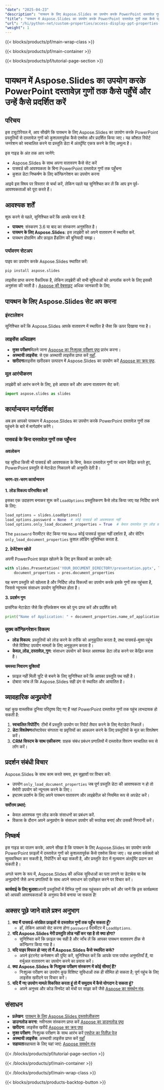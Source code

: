 ```yaml
---
"date": "2025-04-23"
"description": "पायथन के लिए Aspose.Slides का उपयोग करके PowerPoint दस्तावेज़ गुणों को आसानी से निकालने और प्रदर्शित करने का तरीका जानें, जिससे आपके स्वचालन वर्कफ़्लो में वृद्धि होगी।"
"title": "पायथन में Aspose.Slides का उपयोग करके PowerPoint दस्तावेज़ गुणों तक कैसे पहुँचें और उन्हें कैसे प्रदर्शित करें"
"url": "/hi/python-net/custom-properties/access-display-ppt-properties-aspose-slides-python/"
"weight": 1
---
```


{{< blocks/products/pf/main-wrap-class >}}

{{< blocks/products/pf/main-container >}}

{{< blocks/products/pf/tutorial-page-section >}}
# पायथन में Aspose.Slides का उपयोग करके PowerPoint दस्तावेज़ गुणों तक कैसे पहुँचें और उन्हें कैसे प्रदर्शित करें

## परिचय

इस ट्यूटोरियल में, आप सीखेंगे कि पायथन के लिए Aspose.Slides का उपयोग करके PowerPoint प्रस्तुतियों से दस्तावेज़ गुणों को कुशलतापूर्वक कैसे एक्सेस और प्रदर्शित किया जाए। यह कौशल रिपोर्ट जनरेशन को स्वचालित करने या प्रस्तुति डेटा में अंतर्दृष्टि एकत्र करने के लिए अमूल्य है।

इस गाइड के अंत तक आप जानेंगे:
- Aspose.Slides के साथ अपना वातावरण कैसे सेट करें
- पासवर्ड की आवश्यकता के बिना PowerPoint दस्तावेज़ गुणों तक पहुँचना
- कुशल डेटा निष्कर्षण के लिए कॉन्फ़िगरेशन का उपयोग करना

आइये इस विषय पर विस्तार से चर्चा करें, लेकिन पहले यह सुनिश्चित कर लें कि आप इन पूर्व-आवश्यकताओं को पूरा करते हैं।

## आवश्यक शर्तें

शुरू करने से पहले, सुनिश्चित करें कि आपके पास ये हैं:
- **पायथन**: संस्करण 3.6 या बाद का संस्करण अनुशंसित है।
- **पायथन के लिए Aspose.Slides**: इस लाइब्रेरी को अपने वातावरण में स्थापित करें.
- पायथन प्रोग्रामिंग और फ़ाइल हैंडलिंग की बुनियादी समझ।

### पर्यावरण सेटअप

पाइप का उपयोग करके Aspose.Slides स्थापित करें:

```bash
pip install aspose.slides
```

लाइसेंस प्राप्त करना वैकल्पिक है, लेकिन लाइब्रेरी की सभी सुविधाओं को अनलॉक करने के लिए इसकी अनुशंसा की जाती है। [Aspose की वेबसाइट](https://purchase.aspose.com/temporary-license/) अधिक जानकारी के लिए.

## पायथन के लिए Aspose.Slides सेट अप करना

### इंस्टालेशन

सुनिश्चित करें कि Aspose.Slides आपके वातावरण में स्थापित है जैसा कि ऊपर दिखाया गया है।

### लाइसेंस अधिग्रहण

- **मुफ्त परीक्षण**मिलने जाना [Aspose का निःशुल्क परीक्षण पृष्ठ](https://releases.aspose.com/slides/python-net/) प्रारंभ करना।
- **अस्थायी लाइसेंस**: से एक अस्थायी लाइसेंस प्राप्त करें [यहाँ](https://purchase.aspose.com/temporary-license/).
- **खरीदना**लाइसेंस खरीदकर उत्पादन में Aspose.Slides का उपयोग करें [Aspose का क्रय पृष्ठ](https://purchase.aspose.com/buy).

### मूल आरंभीकरण

लाइब्रेरी को आरंभ करने के लिए, इसे आयात करें और अपना वातावरण सेट करें:

```python
import aspose.slides as slides
```

## कार्यान्वयन मार्गदर्शिका

अब हम आपको पायथन में Aspose.Slides का उपयोग करके PowerPoint दस्तावेज़ गुणों तक पहुंचने के बारे में मार्गदर्शन करेंगे।

### पासवर्ड के बिना दस्तावेज़ गुणों तक पहुँचना

#### अवलोकन

यह सुविधा किसी भी पासवर्ड की आवश्यकता के बिना, केवल दस्तावेज़ गुणों पर ध्यान केंद्रित करते हुए, PowerPoint प्रस्तुति से मेटाडेटा निकालने की अनुमति देती है।

#### चरण-दर-चरण कार्यान्वयन

**1. लोड विकल्प परिभाषित करें**

इसका एक उदाहरण बनाकर शुरू करें `LoadOptions` प्रस्तुतिकरण कैसे लोड किया जाए यह निर्दिष्ट करने के लिए:

```python
load_options = slides.LoadOptions()
load_options.password = None  # कोई पासवर्ड की आवश्यकता नहीं
load_options.only_load_document_properties = True  # केवल दस्तावेज़ गुण लोड करें
```

The `password` पैरामीटर सेट किया गया `None` कोई पासवर्ड सुरक्षा नहीं दर्शाता है, और सेटिंग `only_load_document_properties` कुशल लोडिंग सुनिश्चित करता है.

**2. प्रेजेंटेशन खोलें**

अपनी PowerPoint फ़ाइल खोलने के लिए इन विकल्पों का उपयोग करें:

```python
with slides.Presentation('YOUR_DOCUMENT_DIRECTORY/presentation.pptx', load_options) as pres:
    document_properties = pres.document_properties
```

यह चरण प्रस्तुति को खोलता है और निर्दिष्ट लोड विकल्पों का उपयोग करके इसके गुणों तक पहुंचता है, जिससे न्यूनतम संसाधन उपयोग सुनिश्चित होता है।

**3. प्रदर्शन गुण**

प्रासंगिक मेटाडेटा जैसे कि एप्लिकेशन नाम को पुनः प्राप्त करें और प्रदर्शित करें:

```python
print("Name of Application: " + document_properties.name_of_application)
```

### मुख्य कॉन्फ़िगरेशन विकल्प

- **लोड विकल्प**: प्रस्तुतियों को लोड करने के तरीके को अनुकूलित करता है, तथा पासवर्ड-मुक्त पहुंच जैसे विशिष्ट उपयोग मामलों के लिए अनुकूलन करता है।
- **केवल_लोड_दस्तावेज़_गुण**: संसाधन उपयोग को केवल आवश्यक डेटा लोड करने पर केंद्रित करता है।

**समस्या निवारण युक्तियों**

- फ़ाइल नहीं मिली त्रुटि से बचने के लिए सुनिश्चित करें कि आपका प्रस्तुति पथ सही है।
- दोबारा जांच लें कि Aspose.Slides सही ढंग से स्थापित और आयातित है।

## व्यावहारिक अनुप्रयोगों

यहां कुछ वास्तविक दुनिया परिदृश्य दिए गए हैं जहां PowerPoint दस्तावेज़ गुणों तक पहुंच लाभदायक हो सकती है:

1. **स्वचालित रिपोर्टिंग**: टीमों में प्रस्तुति उपयोग पर रिपोर्ट तैयार करने के लिए मेटाडेटा निकालें।
2. **डेटा विश्लेषण**सॉफ्टवेयर संगतता या प्रवृत्तियों का आकलन करने के लिए प्रस्तुतियों के मूल का विश्लेषण करें।
3. **CRM सिस्टम के साथ एकीकरण**: ग्राहक संबंध प्रबंधन प्रणालियों में दस्तावेज़ विवरण स्वचालित रूप से लॉग करें।

## प्रदर्शन संबंधी विचार

Aspose.Slides के साथ काम करते समय, इन सुझावों पर विचार करें:

- उपयोग `only_load_document_properties` जब पूर्ण प्रस्तुति डेटा की आवश्यकता न हो तो मेमोरी उपयोग को न्यूनतम करने के लिए।
- इष्टतम प्रदर्शन के लिए अपने पायथन वातावरण और लाइब्रेरीज़ को नियमित रूप से अपडेट करें।

**सर्वोत्तम प्रथाएं:**

- केवल आवश्यक गुण लोड करके संसाधनों का प्रबंधन करें.
- विकास के दौरान अपने अनुप्रयोग के संसाधन उपयोग की रूपरेखा बनाएं और उसकी निगरानी करें।

## निष्कर्ष

इस गाइड का पालन करके, आपने सीखा है कि पायथन के लिए Aspose.Slides का उपयोग करके PowerPoint फ़ाइलों में दस्तावेज़ गुणों को कुशलतापूर्वक कैसे एक्सेस किया जाए। यह क्षमता वर्कफ़्लो को सुव्यवस्थित कर सकती है, रिपोर्टिंग को बढ़ा सकती है, और प्रस्तुति डेटा में मूल्यवान अंतर्दृष्टि प्रदान कर सकती है।

अगले चरण के रूप में, Aspose.Slides की अधिक सुविधाओं का पता लगाने या डेटाबेस या वेब अनुप्रयोगों जैसे अन्य प्रणालियों के साथ अपने समाधान को एकीकृत करने पर विचार करें।

**कार्यवाई के लिए बुलावा**अपनी प्रस्तुतियों में विभिन्न गुणों तक पहुंचकर प्रयोग करें और जानें कि इस कार्यक्षमता को आपकी आवश्यकताओं के अनुरूप कैसे बनाया जा सकता है!

## अक्सर पूछे जाने वाले प्रश्न अनुभाग

1. **क्या मैं पासवर्ड-संरक्षित फ़ाइलों से दस्तावेज़ गुणों तक पहुँच सकता हूँ?**
   - हाँ, लेकिन आपको सेट करना होगा `password` पैरामीटर में `LoadOptions`.
2. **यदि Aspose.Slides मेरी प्रस्तुति लोड नहीं कर रहा है तो क्या होगा?**
   - सुनिश्चित करें कि फ़ाइल पथ सही है और जाँच लें कि आपका पायथन वातावरण ठीक से कॉन्फ़िगर किया गया है।
3. **यदि पाइप विफल हो जाए तो मैं Aspose.Slides कैसे स्थापित करूं?**
   - अपने इंटरनेट कनेक्शन की पुष्टि करें, सुनिश्चित करें कि आपके पास पर्याप्त अनुमतियाँ हैं, या वर्चुअल वातावरण का उपयोग करने का प्रयास करें।
4. **क्या Aspose.Slides के निःशुल्क परीक्षण संस्करण में कोई सीमाएं हैं?**
   - निःशुल्क परीक्षण का उपयोग कुछ विशिष्ट सुविधाओं तक ही सीमित हो सकता है; पूर्ण पहुंच के लिए लाइसेंस खरीदने पर विचार करें।
5. **यदि मैं नए उपयोग मामले विकसित करता हूं तो मैं समुदाय में कैसे योगदान दे सकता हूं?**
   - अपने अनुभव और कोड स्निपेट को मंचों पर साझा करें जैसे [Aspose का समर्थन मंच](https://forum.aspose.com/c/slides/11).

## संसाधन

- **प्रलेखन**: [पायथन के लिए Aspose.Slides दस्तावेज़ीकरण](https://reference.aspose.com/slides/python-net/)
- **डाउनलोड करना**: नवीनतम संस्करण प्राप्त करें [Aspose का डाउनलोड पृष्ठ](https://releases.aspose.com/slides/python-net/)
- **खरीदना**: लाइसेंस खरीदें [Aspose का क्रय पृष्ठ](https://purchase.aspose.com/buy)
- **मुफ्त परीक्षण**: निःशुल्क परीक्षण के साथ आरंभ करें [एस्पोज का रिलीज़ पेज](https://releases.aspose.com/slides/python-net/)
- **अस्थायी लाइसेंस**: अस्थायी लाइसेंस प्राप्त करें [यहाँ](https://purchase.aspose.com/temporary-license/)
- **सहायता**सहायता के लिए यहां जाएं: [Aspose समर्थन मंच](https://forum.aspose.com/c/slides/11)

{{< /blocks/products/pf/tutorial-page-section >}}

{{< /blocks/products/pf/main-container >}}

{{< /blocks/products/pf/main-wrap-class >}}

{{< blocks/products/products-backtop-button >}}